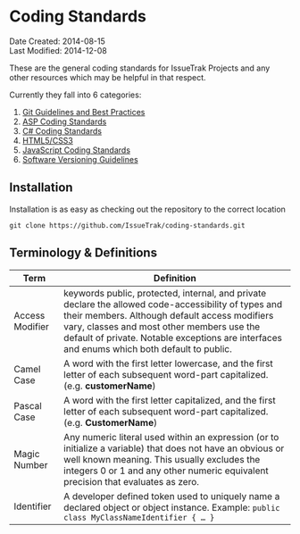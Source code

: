 Coding Standards
================

Date Created: 2014-08-15  
Last Modified: 2014-12-08 

These are the general coding standards for IssueTrak Projects and any other resources which may be helpful in that respect.

Currently they fall into 6 categories:

1. [Git Guidelines and Best Practices](git_guidelines.md)
2. [ASP Coding Standards](asp_coding_standards.md)
3. [C\# Coding Standards](csharp_coding_standards.md)
4. [HTML5/CSS3](html_css_coding_standards.md)
5. [JavaScript Coding Standards](javascript_coding_standards.md)
6. [Software Versioning Guidelines](software_versioning_guidelines.md)


## Installation

Installation is as easy as checking out the repository to the correct location

	git clone https://github.com/IssueTrak/coding-standards.git

## Terminology & Definitions

|Term | Definition                                                |
|-------------| ----------------------------------------------------------|
|Access Modifier | keywords public, protected, internal, and private declare the allowed code-accessibility of types and their members. Although default access modifiers vary, classes and most other members use the default of private. Notable exceptions are interfaces and enums which both default to public.|
|Camel Case | A word with the first letter lowercase, and the first letter of each subsequent word-part capitalized. (e.g. **customerName**) |
|Pascal Case | A word with the first letter capitalized, and the first letter of each subsequent word-part capitalized. (e.g. **CustomerName**) |
| Magic Number | Any numeric literal used within an expression (or to initialize a variable) that does not have an obvious or well known meaning. This usually excludes the integers 0 or 1 and any other numeric equivalent precision that evaluates as zero. |
| Identifier | A developer defined token used to uniquely name a declared object or object instance. Example: `public class MyClassNameIdentifier { … }` |

